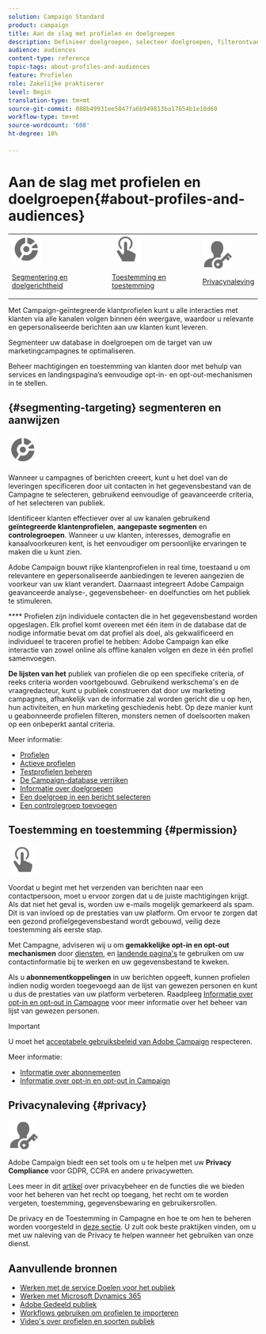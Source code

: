 ```yaml
---
solution: Campaign Standard
product: campaign
title: Aan de slag met profielen en doelgroepen
description: Definieer doelgroepen, selecteer doelgroepen, filterontvangers, verzamel gegevens en updateprofielen.
audience: audiences
content-type: reference
topic-tags: about-profiles-and-audiences
feature: Profielen
role: Zakelijke praktiserer
level: Begin
translation-type: tm+mt
source-git-commit: 088b49931ee5047fa6b949813ba17654b1e10d60
workflow-type: tm+mt
source-wordcount: '608'
ht-degree: 18%

---
```



# Aan de slag met profielen en doelgroepen{#about-profiles-and-audiences}

<table>
<tr>
<td><img src="assets/do-not-localize/icon_segment.svg" width="60px"><p><a href="#segmenting-targeting">Segmentering en doelgerichtheid</a></p></td>
<td><img src="assets/do-not-localize/icon_permission.svg" width="60px"><p><a href="#permission">Toestemming en toestemming</a></p></td>
<td><img src="assets/do-not-localize/icon_privacy.svg" width="60px"><p><a href="#privacy">Privacynaleving</a></p></td></tr>
</table>

Met Campaign-geïntegreerde klantprofielen kunt u alle interacties met klanten via alle kanalen volgen binnen één weergave, waardoor u relevante en gepersonaliseerde berichten aan uw klanten kunt leveren.

Segmenteer uw database in doelgroepen om de target van uw marketingcampagnes te optimaliseren.

Beheer machtigingen en toestemming van klanten door met behulp van services en landingspagina’s eenvoudige opt-in- en opt-out-mechanismen in te stellen.

## {#segmenting-targeting} segmenteren en aanwijzen

<img src="assets/do-not-localize/icon_segment.svg" width="60px">

Wanneer u campagnes of berichten creeert, kunt u het doel van de leveringen specificeren door uit contacten in het gegevensbestand van de Campagne te selecteren, gebruikend eenvoudige of geavanceerde criteria, of het selecteren van publiek.

Identificeer klanten effectiever over al uw kanalen gebruikend **geïntegreerde klantenprofielen**, **aangepaste segmenten** en **controlegroepen**. Wanneer u uw klanten, interesses, demografie en kanaalvoorkeuren kent, is het eenvoudiger om persoonlijke ervaringen te maken die u kunt zien.

Adobe Campaign bouwt rijke klantenprofielen in real time, toestaand u om relevantere en gepersonaliseerde aanbiedingen te leveren aangezien de voorkeur van uw klant verandert. Daarnaast integreert Adobe Campaign geavanceerde analyse-, gegevensbeheer- en doelfuncties om het publiek te stimuleren.

**** Profielen zijn individuele contacten die in het gegevensbestand worden opgeslagen. Elk profiel komt overeen met één item in de database dat de nodige informatie bevat om dat profiel als doel, als gekwalificeerd en individueel te traceren profiel te hebben: Adobe Campaign kan elke interactie van zowel online als offline kanalen volgen en deze in één profiel samenvoegen.

**De lijsten van het** publiek van profielen die op een specifieke criteria, of reeks criteria worden voortgebouwd. Gebruikend werkschema&#39;s en de vraagredacteur, kunt u publiek construeren dat door uw marketing campagnes, afhankelijk van de informatie zal worden gericht die u op hen, hun activiteiten, en hun marketing geschiedenis hebt. Op deze manier kunt u geabonneerde profielen filteren, monsters nemen of doelsoorten maken op een onbeperkt aantal criteria.

Meer informatie:

* [Profielen](../../audiences/using/about-profiles.md)
* [Actieve profielen](../../audiences/using/active-profiles.md)
* [Testprofielen beheren](../../audiences/using/managing-test-profiles.md)
* [De Campaign-database verrijken](../../audiences/using/enriching-campaign-database.md)
* [Informatie over doelgroepen](../../audiences/using/about-audiences.md)
* [Een doelgroep in een bericht selecteren](../../audiences/using/selecting-an-audience-in-a-message.md)
* [Een controlegroep toevoegen](../../sending/using/control-group.md)

## Toestemming en toestemming {#permission}

<img src="assets/do-not-localize/icon_permission.svg"  width="60px">

Voordat u begint met het verzenden van berichten naar een contactpersoon, moet u ervoor zorgen dat u de juiste machtigingen krijgt. Als dat niet het geval is, worden uw e-mails mogelijk gemarkeerd als spam. Dit is van invloed op de prestaties van uw platform. Om ervoor te zorgen dat een gezond profielgegevensbestand wordt gebouwd, veilig deze toestemming als eerste stap.

Met Campagne, adviseren wij u om **gemakkelijke opt-in en opt-out mechanismen** door [diensten](../../audiences/using/creating-a-service.md), en [landende pagina&#39;s](../../channels/using/getting-started-with-landing-pages.md) te gebruiken om uw contactinformatie bij te werken en uw gegevensbestand te kweken.

Als u **abonnementkoppelingen** in uw berichten opgeeft, kunnen profielen indien nodig worden toegevoegd aan de lijst van gewezen personen en kunt u dus de prestaties van uw platform verbeteren. Raadpleeg [Informatie over opt-in en opt-out in Campagne](../../audiences/using/about-opt-in-and-opt-out-in-campaign.md) voor meer informatie over het beheer van lijst van gewezen personen.

>[!IMPORTANT]
>
>U moet het [acceptabele gebruiksbeleid van Adobe Campaign](https://www.adobe.com/legal/terms/aup.html) respecteren.

Meer informatie:

* [Informatie over abonnementen](../../audiences/using/about-subscriptions.md)
* [Informatie over opt-in en opt-out in Campaign](../../audiences/using/about-opt-in-and-opt-out-in-campaign.md)

## Privacynaleving {#privacy}

<img src="assets/do-not-localize/icon_privacy.svg" width="60px">

Adobe Campaign biedt een set tools om u te helpen met uw **Privacy Compliance** voor GDPR, CCPA en andere privacywetten.

Lees meer in dit [artikel](https://helpx.adobe.com/nl/campaign/kb/campaign-privacy.html) over privacybeheer en de functies die we bieden voor het beheren van het recht op toegang, het recht om te worden vergeten, toestemming, gegevensbewaring en gebruikersrollen.

De privacy en de Toestemming in Campagne en hoe te om hen te beheren worden voorgesteld in [deze sectie](../../start/using/privacy.md). U zult ook beste praktijken vinden, om u met uw naleving van de Privacy te helpen wanneer het gebruiken van onze dienst.

## Aanvullende bronnen

* [Werken met de service Doelen voor het publiek](../../integrating/using/aep-about-audience-destinations-service.md)
* [Werken met Microsoft Dynamics 365](../../integrating/using/d365-acs-get-started.md)
* [Adobe Gedeeld publiek](../../integrating/using/sharing-audiences-with-audience-manager-or-people-core-service.md)
* [Workflows gebruiken om profielen te importeren](../../automating/using/creating-import-workflow-templates.md)
* [Video&#39;s over profielen en soorten publiek](https://docs.adobe.com/content/help/en/campaign-standard-learn/tutorials/profiles-and-audiences/creating-profiles-and-audiences.html)
